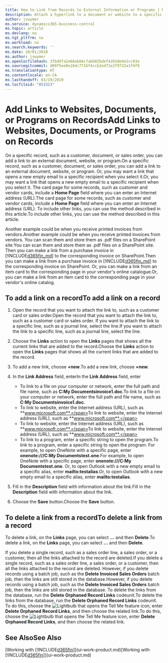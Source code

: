 ```yaml
---
title: How to Link from Records to External Information or Programs | Microsoft Docs
description: Attach a hyperlink to a document or website to a specific record, such as a customer or document.
author: jswymer
ms.service: dynamics365-business-central
ms.topic: article
ms.devlang: na
ms.tgt_pltfrm: na
ms.workload: na
ms.search.keywords: ''
ms.date: 10/01/2018
ms.author: jswymer
ms.openlocfilehash: 3fbd9fa2e68ab84c7abb82bdef42b10e9e2cc93e
ms.sourcegitcommit: d09f5ee0e164c7716f4ccb2ed71e2f9732a1f4f9
ms.translationtype: HT
ms.contentlocale: en-CA
ms.lasthandoff: 03/19/2019
ms.locfileid: "853313"
---
```

# <a name="add-links-to-websites-documents-or-programs-on-records"></a><span data-ttu-id="092a8-103">Add Links to Websites, Documents, or Programs on Records</span><span class="sxs-lookup"><span data-stu-id="092a8-103">Add Links to Websites, Documents, or Programs on Records</span></span>
<span data-ttu-id="092a8-104">On a specific record, such as a customer, document, or sales order, you can add a link to an external document, website, or program.</span><span class="sxs-lookup"><span data-stu-id="092a8-104">On a specific record, such as a customer, document, or sales order, you can add a link to an external document, website, or program.</span></span> <span data-ttu-id="092a8-105">Or, you may want a link that opens a new empty email to a specific recipient when you select it.</span><span class="sxs-lookup"><span data-stu-id="092a8-105">Or, you may want a link that opens a new empty email to a specific recipient when you select it.</span></span> <span data-ttu-id="092a8-106">The card page for some records, such as customer and vendor cards, include a **Home Page** field where you can enter an Internet address (URL).</span><span class="sxs-lookup"><span data-stu-id="092a8-106">The card page for some records, such as customer and vendor cards, include a **Home Page** field where you can enter an Internet address (URL).</span></span> <span data-ttu-id="092a8-107">To include other links, you can use the method described in this article.</span><span class="sxs-lookup"><span data-stu-id="092a8-107">To include other links, you can use the method described in this article.</span></span>

<span data-ttu-id="092a8-108">Another example could be when you receive printed invoices from vendors.</span><span class="sxs-lookup"><span data-stu-id="092a8-108">Another example could be when you receive printed invoices from vendors.</span></span> <span data-ttu-id="092a8-109">You can scan them and store them as .pdf files on a SharePoint site.</span><span class="sxs-lookup"><span data-stu-id="092a8-109">You can scan them and store them as .pdf files on a SharePoint site.</span></span> <span data-ttu-id="092a8-110">Then you can make a link from a purchase invoice in [!INCLUDE[d365fin_md](includes/d365fin_md.md)] to the corresponding invoice on  SharePoint.</span><span class="sxs-lookup"><span data-stu-id="092a8-110">Then you can make a link from a purchase invoice in [!INCLUDE[d365fin_md](includes/d365fin_md.md)] to the corresponding invoice on  SharePoint.</span></span> <span data-ttu-id="092a8-111">Or, you can make a link from an item card to the corresponding page in your vendor's online catalogue.</span><span class="sxs-lookup"><span data-stu-id="092a8-111">Or, you can make a link from an item card to the corresponding page in your vendor's online catalog.</span></span>

## <a name="to-add-a-link-on-a-record"></a><span data-ttu-id="092a8-112">To add a link on a record</span><span class="sxs-lookup"><span data-stu-id="092a8-112">To add a link on a record</span></span>   

1.  <span data-ttu-id="092a8-113">Open the record that you want to attach the link to, such as a customer card or sales order.</span><span class="sxs-lookup"><span data-stu-id="092a8-113">Open the record that you want to attach the link to, such as a customer card or sales order.</span></span> <span data-ttu-id="092a8-114">If you want to attach the link to a specific line, such as a journal line, select the line.</span><span class="sxs-lookup"><span data-stu-id="092a8-114">If you want to attach the link to a specific line, such as a journal line, select the line.</span></span>  

2.  <span data-ttu-id="092a8-115">Choose the **Links** action to open the **Links** pages that shows all the current links that are added to the record.</span><span class="sxs-lookup"><span data-stu-id="092a8-115">Choose the **Links** action to open the **Links** pages that shows all the current links that are added to the record.</span></span>

3. <span data-ttu-id="092a8-116">To add a new link, choose **+new**.</span><span class="sxs-lookup"><span data-stu-id="092a8-116">To add a new link, choose **+new**.</span></span>

4.  <span data-ttu-id="092a8-117">In the **Link Address** field, enter</span><span class="sxs-lookup"><span data-stu-id="092a8-117">In the **Link Address** field, enter</span></span>

    -   <span data-ttu-id="092a8-118">To link to a file on your computer or network, enter the full path and file name, such as  **C:My Documentsinvoice1.doc**.</span><span class="sxs-lookup"><span data-stu-id="092a8-118">To link to a file on your computer or network, enter the full path and file name, such as  **C:My Documentsinvoice1.doc**.</span></span>
    -   <span data-ttu-id="092a8-119">To link to website, enter the Internet address (URL), such as **www.microsoft.com**.</span><span class="sxs-lookup"><span data-stu-id="092a8-119">To link to website, enter the Internet address (URL), such as **www.microsoft.com**.</span></span>
    -   <span data-ttu-id="092a8-120">To link to website, enter the Internet address (URL), such as **www.microsoft.com**.</span><span class="sxs-lookup"><span data-stu-id="092a8-120">To link to website, enter the Internet address (URL), such as **www.microsoft.com**.</span></span>
    -   <span data-ttu-id="092a8-121">To link to a program, enter a specific string to open the program.</span><span class="sxs-lookup"><span data-stu-id="092a8-121">To link to a program, enter a specific string to open the program.</span></span> <span data-ttu-id="092a8-122">For example, to open OneNote with a specific page, enter **onenote:///C:My Documentstest.one**.</span><span class="sxs-lookup"><span data-stu-id="092a8-122">For example, to open OneNote with a specific page, enter **onenote:///C:My Documentstest.one**.</span></span> <span data-ttu-id="092a8-123">Or, to open Outlook with a new empty email to a specific alias, enter **mailto:testalias**.</span><span class="sxs-lookup"><span data-stu-id="092a8-123">Or, to open Outlook with a new empty email to a specific alias, enter **mailto:testalias**.</span></span>  

5.  <span data-ttu-id="092a8-124">Fill in the **Description** field with information about the link.</span><span class="sxs-lookup"><span data-stu-id="092a8-124">Fill in the **Description** field with information about the link.</span></span>  

6.  <span data-ttu-id="092a8-125">Choose the **Save** button.</span><span class="sxs-lookup"><span data-stu-id="092a8-125">Choose the **Save** button.</span></span>  

## <a name="to-delete-a-link-from-a-record"></a><span data-ttu-id="092a8-126">To delete a link from a record</span><span class="sxs-lookup"><span data-stu-id="092a8-126">To delete a link from a record</span></span>  

<span data-ttu-id="092a8-127">To delete a link, on the **Links** page, you can select **...** and then **Delete**.</span><span class="sxs-lookup"><span data-stu-id="092a8-127">To delete a link, on the **Links** page, you can select **...** and then **Delete**.</span></span>

<span data-ttu-id="092a8-128">If you delete a single record, such as a sales order line, a sales order, or a customer, then all the links attached to the record are deleted.</span><span class="sxs-lookup"><span data-stu-id="092a8-128">If you delete a single record, such as a sales order line, a sales order, or a customer, then all the links attached to the record are deleted.</span></span> <span data-ttu-id="092a8-129">However, if you delete records using a batch job, such as the **Delete Invoiced Sales Orders** batch job, then the links are still stored in the database.</span><span class="sxs-lookup"><span data-stu-id="092a8-129">However, if you delete records using a batch job, such as the **Delete Invoiced Sales Orders** batch job, then the links are still stored in the database.</span></span> <span data-ttu-id="092a8-130">To delete the links from the database, run the **Delete Orphaned Record Links** codeunit.</span><span class="sxs-lookup"><span data-stu-id="092a8-130">To delete the links from the database, run the **Delete Orphaned Record Links** codeunit.</span></span> <span data-ttu-id="092a8-131">To do this, choose the ![Lightbulb that opens the Tell Me feature](media/ui-search/search_small.png "Tell me what you want to do") icon, enter **Delete Orphaned Record Links**, and then choose the related link.</span><span class="sxs-lookup"><span data-stu-id="092a8-131">To do this, choose the ![Lightbulb that opens the Tell Me feature](media/ui-search/search_small.png "Tell me what you want to do") icon, enter **Delete Orphaned Record Links**, and then choose the related link.</span></span>   

<!-- ### To run delete orphaned record links  

1.  Choose the ![Lightbulb that opens the Tell Me feature](media/ui-search/search_small.png "Tell me what you want to do") icon, enter **Data Deletion**, and then choose the related link.  

2.  On the **Data Deletion** page, choose **Tasks**, and then choose **Delete Orphaned Record Links**.  -->

## <a name="see-also"></a><span data-ttu-id="092a8-132">See Also</span><span class="sxs-lookup"><span data-stu-id="092a8-132">See Also</span></span>  
<span data-ttu-id="092a8-133">[Working with [!INCLUDE[d365fin](includes/d365fin_md.md)]](ui-work-product.md)</span><span class="sxs-lookup"><span data-stu-id="092a8-133">[Working with [!INCLUDE[d365fin](includes/d365fin_md.md)]](ui-work-product.md)</span></span>  
